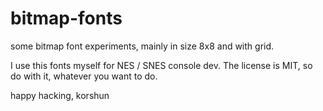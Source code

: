 # bitmap-fonts
some bitmap font experiments, mainly in size 8x8 and with grid.

I use this fonts myself for NES / SNES console dev. 
The license is MIT, so do with it, whatever you want to do. 

happy hacking, 
korshun 

